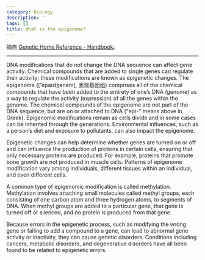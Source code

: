 ```yaml
---
category: Biology
description: ''
tags: []
title: What is the epigenome?
---
```


摘自 [Genetic Home Reference - Handbook](http://ghr.nlm.nih.gov/handbook)。

-----

DNA modifications that do not change the DNA sequence can affect gene activity. Chemical compounds that are added to single genes can regulate their activity; these modifications are known as epigenetic changes. The epigenome (['epaɪdʒənəm], 表观基因组) comprises all of the chemical compounds that have been added to the entirety of one’s DNA (genome) as a way to regulate the activity (expression) of all the genes within the genome. The chemical compounds of the epigenome are not part of the DNA sequence, but are on or attached to DNA ("epi-" means above in Greek). Epigenomic modifications remain as cells divide and in some cases can be inherited through the generations. Environmental influences, such as a person’s diet and exposure to pollutants, can also impact the epigenome. 

Epigenetic changes can help determine whether genes are turned on or off and can influence the production of proteins in certain cells, ensuring that only necessary proteins are produced. For example, proteins that promote bone growth are not produced in muscle cells. Patterns of epigenome modification vary among individuals, different tissues within an individual, and even different cells. 

A common type of epigenomic modification is called methylation. Methylation involves attaching small molecules called methyl groups, each consisting of one carbon atom and three hydrogen atoms, to segments of DNA. When methyl groups are added to a particular gene, that gene is turned off or silenced, and no protein is produced from that gene. 

Because errors in the epigenetic process, such as modifying the wrong gene or failing to add a compound to a gene, can lead to abnormal gene activity or inactivity, they can cause genetic disorders. Conditions including cancers, metabolic disorders, and degenerative disorders have all been found to be related to epigenetic errors.